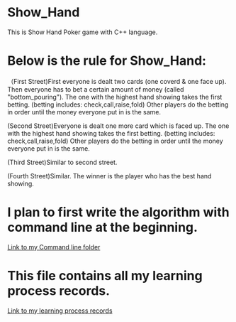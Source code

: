 # Show_Hand
This is Show Hand Poker game with C++ language.

# Below is the rule for Show_Hand:
（First Street)First everyone is dealt two cards (one coverd & one face up).
Then everyone has to bet a certain amount of money (called "bottom_pouring").
The one with the highest hand showing takes the first betting. (betting includes: check,call,raise,fold)
Other players do the betting in order until the money everyone put in is the same.

(Second Street)Everyone is dealt one more card which is faced up.
The one with the highest hand showing takes the first betting. (betting includes: check,call,raise,fold)
Other players do the betting in order until the money everyone put in is the same.

(Third Street)Similar to second street.

(Fourth Street)Similar. 
The winner is the player who has the best hand showing.




# I plan to first write the algorithm with command line at the beginning. 
[Link to my Command line folder](./Show_Hand/)

# This file contains all my learning process records.
[Link to my learning process records](Show_Hand/learner_log.md/)

